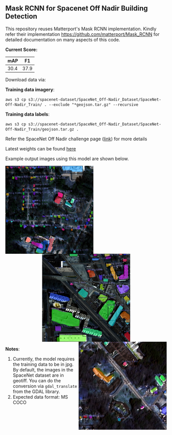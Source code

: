 ## **Mask RCNN for Spacenet Off Nadir Building Detection**

This repository reuses Matterport's Mask RCNN implementation. Kindly refer their implementation https://github.com/matterport/Mask_RCNN for detailed documentation on many aspects of this code.

**Current Score:**

mAP | F1 
--- | --- 
30.4 | 37.9 

Download data via:

**Training data imagery**:

    aws s3 cp s3://spacenet-dataset/SpaceNet_Off-Nadir_Dataset/SpaceNet-Off-Nadir_Train/ . --exclude "*geojson.tar.gz" --recursive
    
**Training data labels**:

    aws s3 cp s3://spacenet-dataset/SpaceNet_Off-Nadir_Dataset/SpaceNet-Off-Nadir_Train/geojson.tar.gz .
    
Refer the SpaceNet Off Nadir challenge page ([link](https://spacenetchallenge.github.io/Challenges/challengesSummary.html)) for more details

Latest weights can be found [here](https://drive.google.com/open?id=1CExnB6BaZ8sjA7JIpVcuQLCgoHCjWqHd)

Example output images using this model are shown below.

<p align="center">
   <img src="https://github.com/ash1995/Mask-RCNN-for-Off-Nadir-Building-Detection/blob/master/example_images/Atlanta_nadir13_catid_1030010002B7D800_748451_3735939.png" alt="Example result of MaskRCNN on SpaceNet"/ width=275 img align="left">
  <img src="https://github.com/ash1995/Mask-RCNN-for-Off-Nadir-Building-Detection/blob/master/example_images/Atlanta_nadir27_catid_1030010003472200_739451_3740439.png" alt="Example result of MaskRCNN on SpaceNet"/ width=275 img align="center">
  <img src="https://github.com/ash1995/Mask-RCNN-for-Off-Nadir-Building-Detection/blob/master/example_images/Atlanta_nadir50_catid_10300100039E6200_746201_3721539.png" alt="Example result of MaskRCNN on SpaceNet"/ width=275 img align="right">
</p>


**Notes**:
1. Currently, the model requires the training data to be in jpg. By default, the images in the SpaceNet dataset are in geotiff. You can do the conversion via `gdal_translate` from the GDAL library. 
2. Expected data format: MS COCO
